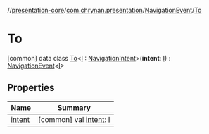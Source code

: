 //[presentation-core](../../../../index.md)/[com.chrynan.presentation](../../index.md)/[NavigationEvent](../index.md)/[To](index.md)



# To  
 [common] data class [To](index.md)<[I](index.md) : [NavigationIntent](../../-navigation-intent/index.md)>(**intent**: [I](index.md)) : [NavigationEvent](../index.md)<[I](index.md)>    


## Properties  
  
|  Name |  Summary | 
|---|---|
| <a name="com.chrynan.presentation/NavigationEvent.To/intent/#/PointingToDeclaration/"></a>[intent](intent.md)| <a name="com.chrynan.presentation/NavigationEvent.To/intent/#/PointingToDeclaration/"></a> [common] val [intent](intent.md): [I](index.md)   <br>|

